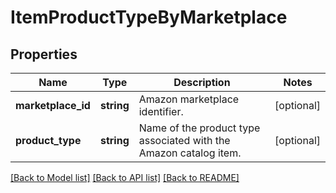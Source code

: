 # ItemProductTypeByMarketplace

## Properties
Name | Type | Description | Notes
------------ | ------------- | ------------- | -------------
**marketplace_id** | **string** | Amazon marketplace identifier. | [optional] 
**product_type** | **string** | Name of the product type associated with the Amazon catalog item. | [optional] 

[[Back to Model list]](../README.md#documentation-for-models) [[Back to API list]](../README.md#documentation-for-api-endpoints) [[Back to README]](../README.md)



